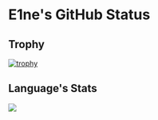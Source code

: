 # E1ne's GitHub Status

## Trophy

[![trophy](https://github-profile-trophy.vercel.app/?username=KazuyaMatsunaga&theme=juicyfresh)](https://github.com/ryo-ma/github-profile-trophy)

## Language's Stats

<a href="https://github.com/anuraghazra/github-readme-stats">
  <img align="left" src="https://github-readme-stats.vercel.app/api/top-langs/?username=KazuyaMatsunaga&theme=tokyonight&langs_count=4&hide=html" />
</a>